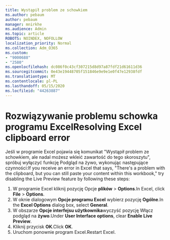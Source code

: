 ```yaml
---
title: Wystąpił problem ze schowkiem
ms.author: pebaum
author: pebaum
manager: mnirkhe
ms.audience: Admin
ms.topic: article
ROBOTS: NOINDEX, NOFOLLOW
localization_priority: Normal
ms.collection: Adm_O365
ms.custom:
- "9000688"
- "2580"
ms.openlocfilehash: dc086f0c43cf307215d8d97a87fdf21d61611d36
ms.sourcegitcommit: 0e43e19448705f151846e9e9e1e0f47e12938fdf
ms.translationtype: MT
ms.contentlocale: pl-PL
ms.lasthandoff: 05/15/2020
ms.locfileid: "44263887"
---
```

# <a name="resolving-excel-clipboard-error"></a><span data-ttu-id="220f8-102">Rozwiązywanie problemu schowka programu Excel</span><span class="sxs-lookup"><span data-stu-id="220f8-102">Resolving Excel clipboard error</span></span>

<span data-ttu-id="220f8-103">Jeśli w programie Excel pojawia się komunikat "Wystąpił problem ze schowkiem, ale nadal możesz wkleić zawartość do tego skoroszytu", spróbuj wyłączyć funkcję Podgląd na żywo, wykonując następujące czynności:</span><span class="sxs-lookup"><span data-stu-id="220f8-103">If you receive an error in Excel that says, "There's a problem with the clipboard, but you can still paste your content within this workbook," try disabling the Live Preview feature by following these steps:</span></span>

1. <span data-ttu-id="220f8-104">W programie Excel kliknij pozycję Opcje **plików**  >  **Options**.</span><span class="sxs-lookup"><span data-stu-id="220f8-104">In Excel, click **File** > **Options**.</span></span>
3. <span data-ttu-id="220f8-105">W oknie dialogowym **Opcje programu Excel** wybierz pozycję **Ogólne**.</span><span class="sxs-lookup"><span data-stu-id="220f8-105">In the **Excel Options** dialog box, select **General**.</span></span>
4. <span data-ttu-id="220f8-106">W obszarze **Opcje interfejsu użytkownika**wyczyść pozycję Włącz podgląd na **żywo**.</span><span class="sxs-lookup"><span data-stu-id="220f8-106">Under **User Interface options**, clear **Enable Live Preview**.</span></span>
5. <span data-ttu-id="220f8-107">Kliknij przycisk **OK**.</span><span class="sxs-lookup"><span data-stu-id="220f8-107">Click **OK**.</span></span>
6. <span data-ttu-id="220f8-108">Uruchom ponownie program Excel.</span><span class="sxs-lookup"><span data-stu-id="220f8-108">Restart Excel.</span></span>
